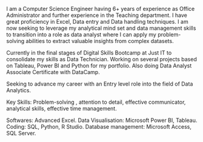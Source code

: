 I am a Computer Science Engineer having  6+ years of experience as Office Administrator and further experience in the Teaching department. I have great proficiency in Excel, Data entry and Data handling techniques. I am now seeking to leverage my analytical mind set and data management skills to transition into a role as data analyst where I can apply my problem-solving abilities to extract valuable insights from complex datasets.
 
Currently in the final stages of Digital Skills Bootcamp at Just IT to consolidate my skills as Data Technician. Working on several projects based on Tableau, Power BI and Python for my portfolio. Also doing Data Analyst Associate Certificate with DataCamp.

Seeking to advance my career with an Entry level role into the field of Data Analytics. 

Key Skills:
Problem-solving , attention to detail, effective communicator, analytical skills, effective time management.

Softwares:
Advanced Excel.
Data Visualisation: Microsoft Power BI, Tableau.
Coding: SQL, Python, R Studio.
Database management: Microsoft Access, SQL Server.
